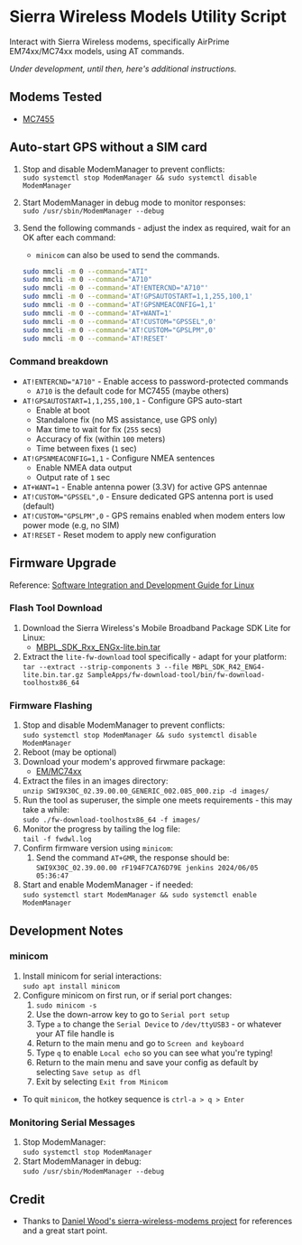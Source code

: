 # Sierra Wireless Models Utility Script

Interact with Sierra Wireless modems, specifically AirPrime EM74xx/MC74xx models, using AT commands.

*Under development, until then, here's additional instructions.*

## Modems Tested

* [MC7455](https://source.sierrawireless.com/resources/airprime/minicard/74xx/airprime_mc7455_product_technical_specification/)

## Auto-start GPS without a SIM card

1. Stop and disable ModemManager to prevent conflicts:  
   `sudo systemctl stop ModemManager && sudo systemctl disable ModemManager`
2. Start ModemManager in debug mode to monitor responses:  
   `sudo /usr/sbin/ModemManager --debug`
3. Send the following commands - adjust the index as required, wait for an OK after each command: 

    * `minicom` can also be used to send the commands.
    
    ```bash
    sudo mmcli -m 0 --command="ATI"
    sudo mmcli -m 0 --command="A710"
    sudo mmcli -m 0 --command='AT!ENTERCND="A710"'
    sudo mmcli -m 0 --command='AT!GPSAUTOSTART=1,1,255,100,1'
    sudo mmcli -m 0 --command='AT!GPSNMEACONFIG=1,1'
    sudo mmcli -m 0 --command='AT+WANT=1'
    sudo mmcli -m 0 --command='AT!CUSTOM="GPSSEL",0'
    sudo mmcli -m 0 --command='AT!CUSTOM="GPSLPM",0'
    sudo mmcli -m 0 --command='AT!RESET'
    ```

### Command breakdown

* `AT!ENTERCND="A710"` - Enable access to password-protected commands
  * `A710` is the default code for MC7455 (maybe others)
* `AT!GPSAUTOSTART=1,1,255,100,1` - Configure GPS auto-start
  * Enable at boot
  * Standalone fix (no MS assistance, use GPS only)
  * Max time to wait for fix (`255` secs)
  * Accuracy of fix (within `100` meters)
  * Time between fixes (`1` sec)
* `AT!GPSNMEACONFIG=1,1` - Configure NMEA sentences
  * Enable NMEA data output
  * Output rate of `1` sec
* `AT+WANT=1` - Enable antenna power (3.3V) for active GPS antennae
* `AT!CUSTOM="GPSSEL",0` - Ensure dedicated GPS antenna port is used (default)
* `AT!CUSTOM="GPSLPM",0` - GPS remains enabled when modem enters low power mode (e.g, no SIM)
* `AT!RESET` - Reset modem to apply new configuration

## Firmware Upgrade

Reference: [Software Integration and Development Guide for Linux](https://source.sierrawireless.com/resources/airprime/software/mbpl/mbpl-software-latest/)

### Flash Tool Download

1. Download the Sierra Wireless's Mobile Broadband Package SDK Lite for Linux:  
   * [MBPL_SDK_Rxx_ENGx-lite.bin.tar](https://source.sierrawireless.com/resources/airprime/software/mbpl/mbpl-software-latest/)
2. Extract the `lite-fw-download` tool specifically - adapt for your platform:  
   `tar --extract --strip-components 3 --file MBPL_SDK_R42_ENG4-lite.bin.tar.gz SampleApps/fw-download-tool/bin/fw-download-toolhostx86_64`

### Firmware Flashing

1. Stop and disable ModemManager to prevent conflicts:  
   `sudo systemctl stop ModemManager && sudo systemctl disable ModemManager`
2. Reboot (may be optional)
3. Download your modem's approved firwmare package:
   * [EM/MC74xx](https://source.sierrawireless.com/resources/airprime/minicard/74xx/em_mc74xx-approved-fw-packages/)
4. Extract the files in an images directory:  
   `unzip SWI9X30C_02.39.00.00_GENERIC_002.085_000.zip -d images/`
5. Run the tool as superuser, the simple one meets requirements - this may take a while:  
   `sudo ./fw-download-toolhostx86_64 -f images/`
6. Monitor the progress by tailing the log file:  
   `tail -f fwdwl.log`
7. Confirm firmware version using `minicom`:
   1. Send the command `AT+GMR`, the response should be:  
   `SWI9X30C_02.39.00.00 rF194F7CA76D79E jenkins 2024/06/05 05:36:47`
8. Start and enable ModemManager - if needed:  
   `sudo systemctl start ModemManager && sudo systemctl enable ModemManager`

## Development Notes

### minicom

1. Install minicom for serial interactions:  
   `sudo apt install minicom`
2. Configure minicom on first run, or if serial port changes:
   1. `sudo minicom -s`
   2. Use the down-arrow key to go to `Serial port setup`
   3. Type `a` to change the `Serial Device` to `/dev/ttyUSB3` - or whatever your AT file handle is
   4. Return to the main menu and go to `Screen and keyboard`
   5. Type `q` to enable `Local echo` so you can see what you're typing!
   6. Return to the main menu and save your config as default by selecting `Save setup as dfl`
   7. Exit by selecting `Exit from Minicom`

* To quit `minicom`, the hotkey sequence is `ctrl-a > q > Enter`

### Monitoring Serial Messages

1. Stop ModemManager:  
   `sudo systemctl stop ModemManager`
2. Start ModemManager in debug:  
   `sudo /usr/sbin/ModemManager --debug`

## Credit

* Thanks to [Daniel Wood's sierra-wireless-modems project](https://github.com/danielewood/sierra-wireless-modems/) for references and a great start point.
